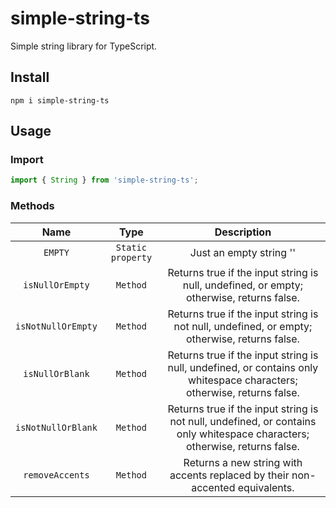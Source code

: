# simple-string-ts

Simple string library for TypeScript. 

## Install

```shell
npm i simple-string-ts
```

## Usage

### Import

```typescript
import { String } from 'simple-string-ts';
```


### Methods

|        Name        |       Type        |                                                        Description                                                         |
|:------------------:|:-----------------:|:--------------------------------------------------------------------------------------------------------------------------:|
|      `EMPTY`       | `Static property` |                                                  Just an empty string ''                                                   |
|  `isNullOrEmpty`   |     `Method`      |                  Returns true if the input string is null, undefined, or empty; otherwise, returns false.                  |
| `isNotNullOrEmpty` |     `Method`      |                Returns true if the input string is not null, undefined, or empty; otherwise, returns false.                |
|  `isNullOrBlank`   |     `Method`      |   Returns true if the input string is null, undefined, or contains only whitespace characters; otherwise, returns false.   |
| `isNotNullOrBlank` |     `Method`      | Returns true if the input string is not null, undefined, or contains only whitespace characters; otherwise, returns false. |
|  `removeAccents`   |     `Method`      |                       Returns a new string with accents replaced by their non-accented equivalents.                        |

